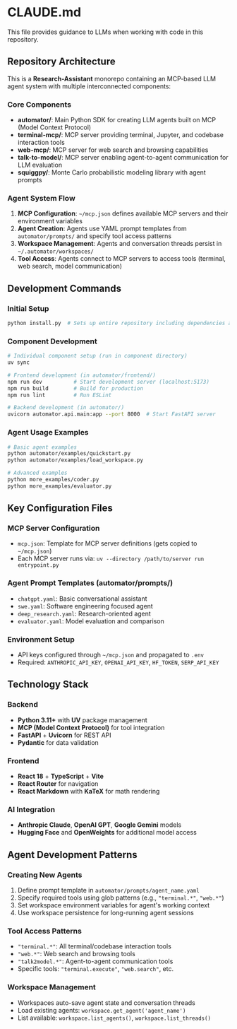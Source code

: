 # CLAUDE.md

This file provides guidance to LLMs when working with code in this repository.

## Repository Architecture

This is a **Research-Assistant** monorepo containing an MCP-based LLM agent system with multiple interconnected components:

### Core Components
- **automator/**: Main Python SDK for creating LLM agents built on MCP (Model Context Protocol)
- **terminal-mcp/**: MCP server providing terminal, Jupyter, and codebase interaction tools
- **web-mcp/**: MCP server for web search and browsing capabilities
- **talk-to-model/**: MCP server enabling agent-to-agent communication for LLM evaluation
- **squiggpy/**: Monte Carlo probabilistic modeling library with agent prompts

### Agent System Flow
1. **MCP Configuration**: `~/mcp.json` defines available MCP servers and their environment variables
2. **Agent Creation**: Agents use YAML prompt templates from `automator/prompts/` and specify tool access patterns
3. **Workspace Management**: Agents and conversation threads persist in `~/.automator/workspaces/`
4. **Tool Access**: Agents connect to MCP servers to access tools (terminal, web search, model communication)

## Development Commands

### Initial Setup
```bash
python install.py  # Sets up entire repository including dependencies and MCP configuration
```

### Component Development
```bash
# Individual component setup (run in component directory)
uv sync

# Frontend development (in automator/frontend/)
npm run dev          # Start development server (localhost:5173)
npm run build        # Build for production
npm run lint         # Run ESLint

# Backend development (in automator/)
uvicorn automator.api.main:app --port 8000  # Start FastAPI server
```

### Agent Usage Examples
```bash
# Basic agent examples
python automator/examples/quickstart.py
python automator/examples/load_workspace.py

# Advanced examples  
python more_examples/coder.py
python more_examples/evaluator.py
```

## Key Configuration Files

### MCP Server Configuration
- `mcp.json`: Template for MCP server definitions (gets copied to `~/mcp.json`)
- Each MCP server runs via: `uv --directory /path/to/server run entrypoint.py`

### Agent Prompt Templates (automator/prompts/)
- `chatgpt.yaml`: Basic conversational assistant
- `swe.yaml`: Software engineering focused agent
- `deep_research.yaml`: Research-oriented agent
- `evaluator.yaml`: Model evaluation and comparison

### Environment Setup
- API keys configured through `~/mcp.json` and propagated to `.env`
- Required: `ANTHROPIC_API_KEY`, `OPENAI_API_KEY`, `HF_TOKEN`, `SERP_API_KEY`

## Technology Stack

### Backend
- **Python 3.11+** with **UV** package management
- **MCP (Model Context Protocol)** for tool integration
- **FastAPI** + **Uvicorn** for REST API
- **Pydantic** for data validation

### Frontend  
- **React 18** + **TypeScript** + **Vite**
- **React Router** for navigation
- **React Markdown** with **KaTeX** for math rendering

### AI Integration
- **Anthropic Claude**, **OpenAI GPT**, **Google Gemini** models
- **Hugging Face** and **OpenWeights** for additional model access

## Agent Development Patterns

### Creating New Agents
1. Define prompt template in `automator/prompts/agent_name.yaml`
2. Specify required tools using glob patterns (e.g., `"terminal.*"`, `"web.*"`)
3. Set workspace environment variables for agent's working context
4. Use workspace persistence for long-running agent sessions

### Tool Access Patterns
- `"terminal.*"`: All terminal/codebase interaction tools
- `"web.*"`: Web search and browsing tools  
- `"talk2model.*"`: Agent-to-agent communication tools
- Specific tools: `"terminal.execute"`, `"web.search"`, etc.

### Workspace Management
- Workspaces auto-save agent state and conversation threads
- Load existing agents: `workspace.get_agent('agent_name')`
- List available: `workspace.list_agents()`, `workspace.list_threads()`